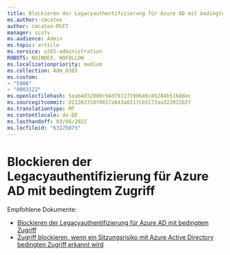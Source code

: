 ```yaml
---
title: Blockieren der Legacyauthentifizierung für Azure AD mit bedingtem Zugriff
ms.author: cmcatee
author: cmcatee-MSFT
manager: scotv
ms.audience: Admin
ms.topic: article
ms.service: o365-administration
ROBOTS: NOINDEX, NOFOLLOW
ms.localizationpriority: medium
ms.collection: Adm_O365
ms.custom:
- "5906"
- "9003122"
ms.openlocfilehash: 5eab4d32008c94d79117199646c8b284b5168dec
ms.sourcegitcommit: d11262728f0617a843a0117cb5172aa322022b27
ms.translationtype: MT
ms.contentlocale: de-DE
ms.lasthandoff: 03/08/2022
ms.locfileid: "63175073"
---
```

# <a name="block-legacy-authentication-to-azure-ad-with-conditional-access"></a>Blockieren der Legacyauthentifizierung für Azure AD mit bedingtem Zugriff

Empfohlene Dokumente:

- [Blockieren der Legacyauthentifizierung für Azure AD mit bedingtem Zugriff](https://docs.microsoft.com/azure/active-directory/conditional-access/block-legacy-authentication#next-steps)
- [Zugriff blockieren, wenn ein Sitzungsrisiko mit Azure Active Directory bedingten Zugriff erkannt wird](https://docs.microsoft.com/azure/active-directory/conditional-access/app-sign-in-risk)